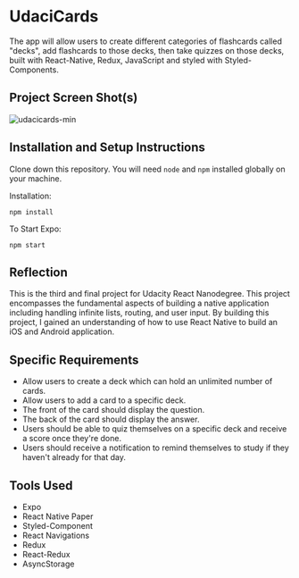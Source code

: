 # UdaciCards

The app will allow users to create different categories of flashcards called "decks", add flashcards to those decks, then take quizzes on those decks, built with React-Native, Redux, JavaScript and styled with Styled-Components.

## Project Screen Shot(s)

![udacicards-min](https://user-images.githubusercontent.com/51405947/90862799-e330c080-e385-11ea-8d13-8f0d0a29d86f.gif)

## Installation and Setup Instructions

Clone down this repository. You will need `node` and `npm` installed globally on your machine.

Installation:

`npm install`

To Start Expo:

`npm start`

## Reflection

This is the third and final project for Udacity React Nanodegree. This project encompasses the fundamental aspects of building a native application including handling infinite lists, routing, and user input. By building this project, I gained an understanding of how to use React Native to build an iOS and Android application.

## Specific Requirements

- Allow users to create a deck which can hold an unlimited number of cards.
- Allow users to add a card to a specific deck.
- The front of the card should display the question.
- The back of the card should display the answer.
- Users should be able to quiz themselves on a specific deck and receive a score once they're done.
- Users should receive a notification to remind themselves to study if they haven't already for that day.

## Tools Used

- Expo
- React Native Paper
- Styled-Component
- React Navigations
- Redux
- React-Redux
- AsyncStorage
